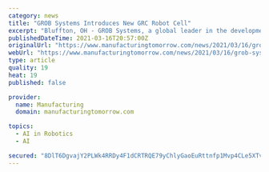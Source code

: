 ```yaml
---
category: news
title: "GROB Systems Introduces New GRC Robot Cell"
excerpt: "Bluffton, OH - GROB Systems, a global leader in the development of manufacturing systems and machine tools, announces the availability of the new GROB robot cell (GRC), which combined with the company's G-modules,"
publishedDateTime: 2021-03-16T20:57:00Z
originalUrl: "https://www.manufacturingtomorrow.com/news/2021/03/16/grob-systems-introduces-new-grc-robot-cell/16667/"
webUrl: "https://www.manufacturingtomorrow.com/news/2021/03/16/grob-systems-introduces-new-grc-robot-cell/16667/"
type: article
quality: 19
heat: 19
published: false

provider:
  name: Manufacturing
  domain: manufacturingtomorrow.com

topics:
  - AI in Robotics
  - AI

secured: "8DlT6DgvajY2PLWk4RRDy4F1dCRTRQE79yChlyGaoEuRttnfp1Mvp4CLe5XTvTof/ihBW/3eUVrLYP0IkJdPKToWOfougRvtBYpCL/1kJhzF85lpzy5EOnML2M891li/zF6HOCh1j8zC2fuIScfWbn+W/lqT96jm4q/k8q/dQCLshnoiTIdvSbDDc6WbIt+1xlrCrjUa47geP3Bxm66QN5Rb/FZTmBc74FC1vLfhBFcLTDmIOFkjID8/Qy3RcWTlVD91dLV1Pq9KZYxJ1RlaT44nCAxaJm20KLl9mq3l9u7CD7SF1BdBynues9nEXJNOnsQpqoQBLDWTnOW4MRCJ9biYLNNbQENmd3ghF7NW+XY=;9J3RNRsp3givzTkAFxirUQ=="
---
```


